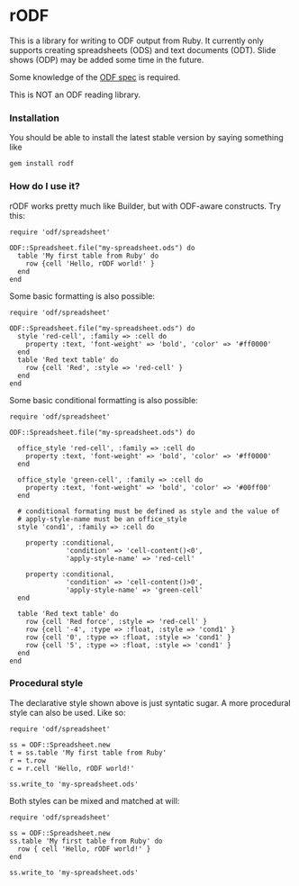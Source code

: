# rODF

This is a library for writing to ODF output from Ruby. It currently only
supports creating spreadsheets (ODS) and text documents (ODT). Slide shows (ODP)
may be added some time in the future.

Some knowledge of the [ODF spec](http://docs.oasis-open.org/office/v1.2/os/OpenDocument-v1.2-os-part1.html) is required.

This is NOT an ODF reading library.

### Installation

You should be able to install the latest stable version by saying something like

    gem install rodf

### How do I use it?

rODF works pretty much like Builder, but with ODF-aware constructs. Try this:

    require 'odf/spreadsheet'

    ODF::Spreadsheet.file("my-spreadsheet.ods") do
      table 'My first table from Ruby' do
        row {cell 'Hello, rODF world!' }
      end
    end

Some basic formatting is also possible:

    require 'odf/spreadsheet'

    ODF::Spreadsheet.file("my-spreadsheet.ods") do
      style 'red-cell', :family => :cell do
        property :text, 'font-weight' => 'bold', 'color' => '#ff0000'
      end
      table 'Red text table' do
        row {cell 'Red', :style => 'red-cell' }
      end
    end

Some basic conditional formatting is also possible:

    require 'odf/spreadsheet'

    ODF::Spreadsheet.file("my-spreadsheet.ods") do

      office_style 'red-cell', :family => :cell do
        property :text, 'font-weight' => 'bold', 'color' => '#ff0000'
      end

      office_style 'green-cell', :family => :cell do
        property :text, 'font-weight' => 'bold', 'color' => '#00ff00'
      end

      # conditional formating must be defined as style and the value of
      # apply-style-name must be an office_style
      style 'cond1', :family => :cell do

        property :conditional,
                  'condition' => 'cell-content()<0',
                  'apply-style-name' => 'red-cell'

        property :conditional,
                  'condition' => 'cell-content()>0',
                  'apply-style-name' => 'green-cell'
      end

      table 'Red text table' do
        row {cell 'Red force', :style => 'red-cell' }
        row {cell '-4', :type => :float, :style => 'cond1' }
        row {cell '0', :type => :float, :style => 'cond1' }
        row {cell '5', :type => :float, :style => 'cond1' }
      end
    end

### Procedural style

The declarative style shown above is just syntatic sugar. A more procedural
style can also be used. Like so:

    require 'odf/spreadsheet'

    ss = ODF::Spreadsheet.new
    t = ss.table 'My first table from Ruby'
    r = t.row
    c = r.cell 'Hello, rODF world!'

    ss.write_to 'my-spreadsheet.ods'

Both styles can be mixed and matched at will:

    require 'odf/spreadsheet'

    ss = ODF::Spreadsheet.new
    ss.table 'My first table from Ruby' do
      row { cell 'Hello, rODF world!' }
    end

    ss.write_to 'my-spreadsheet.ods'
